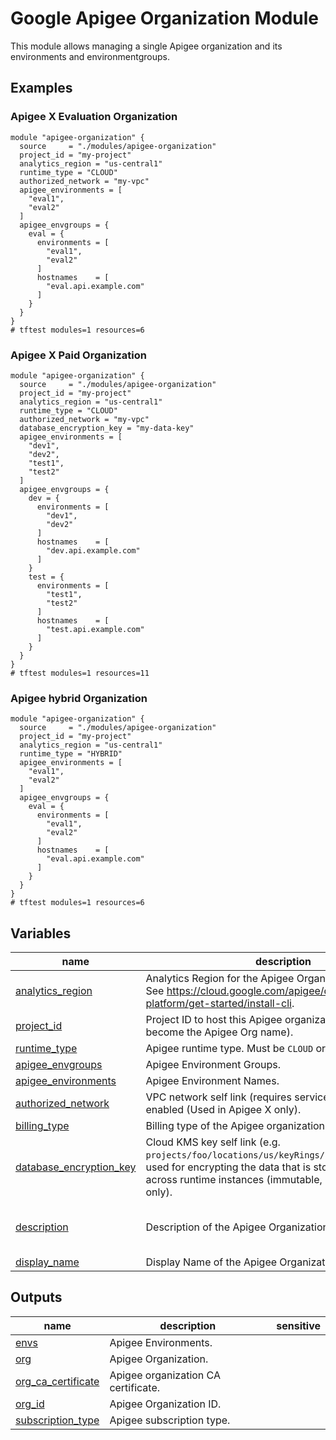 # Google Apigee Organization Module

This module allows managing a single Apigee organization and its environments and environmentgroups.

## Examples

### Apigee X Evaluation Organization

```hcl
module "apigee-organization" {
  source     = "./modules/apigee-organization"
  project_id = "my-project"
  analytics_region = "us-central1"
  runtime_type = "CLOUD"
  authorized_network = "my-vpc"
  apigee_environments = [
    "eval1",
    "eval2"
  ]
  apigee_envgroups = {
    eval = {
      environments = [
        "eval1",
        "eval2"
      ]
      hostnames    = [
        "eval.api.example.com"
      ]
    }
  }
}
# tftest modules=1 resources=6
```

### Apigee X Paid Organization

```hcl
module "apigee-organization" {
  source     = "./modules/apigee-organization"
  project_id = "my-project"
  analytics_region = "us-central1"
  runtime_type = "CLOUD"
  authorized_network = "my-vpc"
  database_encryption_key = "my-data-key"
  apigee_environments = [
    "dev1",
    "dev2",
    "test1",
    "test2"
  ]
  apigee_envgroups = {
    dev = {
      environments = [
        "dev1",
        "dev2"
      ]
      hostnames    = [
        "dev.api.example.com"
      ]
    }
    test = {
      environments = [
        "test1",
        "test2"
      ]
      hostnames    = [
        "test.api.example.com"
      ]
    }
  }
}
# tftest modules=1 resources=11
```

### Apigee hybrid Organization

```hcl
module "apigee-organization" {
  source     = "./modules/apigee-organization"
  project_id = "my-project"
  analytics_region = "us-central1"
  runtime_type = "HYBRID"
  apigee_environments = [
    "eval1",
    "eval2"
  ]
  apigee_envgroups = {
    eval = {
      environments = [
        "eval1",
        "eval2"
      ]
      hostnames    = [
        "eval.api.example.com"
      ]
    }
  }
}
# tftest modules=1 resources=6
```
<!-- BEGIN TFDOC -->

## Variables

| name | description | type | required | default |
|---|---|:---:|:---:|:---:|
| [analytics_region](variables.tf#L17) | Analytics Region for the Apigee Organization (immutable). See https://cloud.google.com/apigee/docs/api-platform/get-started/install-cli. | <code>string</code> | ✓ |  |
| [project_id](variables.tf#L61) | Project ID to host this Apigee organization (will also become the Apigee Org name). | <code>string</code> | ✓ |  |
| [runtime_type](variables.tf#L66) | Apigee runtime type. Must be `CLOUD` or `HYBRID`. | <code>string</code> | ✓ |  |
| [apigee_envgroups](variables.tf#L22) | Apigee Environment Groups. | <code title="map&#40;object&#40;&#123;&#10;  environments &#61; list&#40;string&#41;&#10;  hostnames    &#61; list&#40;string&#41;&#10;&#125;&#41;&#41;">map&#40;object&#40;&#123;&#8230;&#125;&#41;&#41;</code> |  | <code>&#123;&#125;</code> |
| [apigee_environments](variables.tf#L31) | Apigee Environment Names. | <code>list&#40;string&#41;</code> |  | <code>&#91;&#93;</code> |
| [authorized_network](variables.tf#L37) | VPC network self link (requires service network peering enabled (Used in Apigee X only). | <code>string</code> |  | <code>null</code> |
| [billing_type](variables.tf#L75) | Billing type of the Apigee organization. | <code>string</code> |  | <code>null</code> |
| [database_encryption_key](variables.tf#L43) | Cloud KMS key self link (e.g. `projects/foo/locations/us/keyRings/bar/cryptoKeys/baz`) used for encrypting the data that is stored and replicated across runtime instances (immutable, used in Apigee X only). | <code>string</code> |  | <code>null</code> |
| [description](variables.tf#L49) | Description of the Apigee Organization. | <code>string</code> |  | <code>&#34;Apigee Organization created by tf module&#34;</code> |
| [display_name](variables.tf#L55) | Display Name of the Apigee Organization. | <code>string</code> |  | <code>null</code> |

## Outputs

| name | description | sensitive |
|---|---|:---:|
| [envs](outputs.tf#L17) | Apigee Environments. |  |
| [org](outputs.tf#L22) | Apigee Organization. |  |
| [org_ca_certificate](outputs.tf#L27) | Apigee organization CA certificate. |  |
| [org_id](outputs.tf#L32) | Apigee Organization ID. |  |
| [subscription_type](outputs.tf#L37) | Apigee subscription type. |  |

<!-- END TFDOC -->
